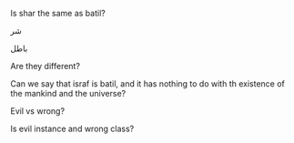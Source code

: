 Is shar the same as batil?

شر

باطل

Are they different?

Can we say that israf is batil, and it has nothing to do with th existence of the mankind and the universe?

Evil vs wrong?

Is evil instance and wrong class?
